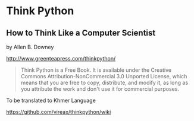 Think Python
===========

## How to Think Like a Computer Scientist

by Allen B. Downey 

http://www.greenteapress.com/thinkpython/

> Think Python is a Free Book. It is available under the Creative Commons Attribution-NonCommercial 3.0 Unported License, which means that you are free to copy, distribute, and modify it, as long as you attribute the work and don't use it for commercial purposes. 

To be translated to Khmer Language 

https://github.com/vireax/thinkpython/wiki
